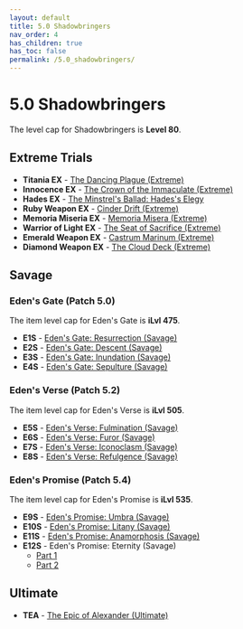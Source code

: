 ```yaml
---
layout: default
title: 5.0 Shadowbringers
nav_order: 4
has_children: true
has_toc: false
permalink: /5.0_shadowbringers/
---
```


# 5.0 Shadowbringers

The level cap for Shadowbringers is **Level 80**.

## Extreme Trials

- **Titania EX** - [The Dancing Plague (Extreme)](extreme_trials/titania.en.md)
- **Innocence EX** - [The Crown of the Immaculate (Extreme)](extreme_trials/innocence.en.md)
- **Hades EX** - [The Minstrel's Ballad: Hades's Elegy](extreme_trials/hades.en.md)
- **Ruby Weapon EX** - [Cinder Drift (Extreme)](extreme_trials/ruby_weapon.en.md)
- **Memoria Miseria EX** - [Memoria Misera (Extreme)](extreme_trials/memoria_misera.en.md)
- **Warrior of Light EX** - [The Seat of Sacrifice (Extreme)](extreme_trials/seat_of_sacrifice.en.md)
- **Emerald Weapon EX** - [Castrum Marinum (Extreme)](extreme_trials/emerald_weapon.en.md)
- **Diamond Weapon EX** - [The Cloud Deck (Extreme)](extreme_trials/diamond_weapon.en.md)

## Savage

### Eden's Gate (Patch 5.0)

The item level cap for Eden's Gate is **iLvl 475**.

- **E1S** - [Eden's Gate: Resurrection (Savage)](savage_raids/e1s.en.md)
- **E2S** - [Eden's Gate: Descent (Savage)](savage_raids/e2s.en.md)
- **E3S** - [Eden's Gate: Inundation (Savage)](savage_raids/e3s.en.md)
- **E4S** - [Eden's Gate: Sepulture (Savage)](savage_raids/e4s.en.md)

### Eden's Verse (Patch 5.2)

The item level cap for Eden's Verse is **iLvl 505**.

- **E5S** - [Eden's Verse: Fulmination (Savage)](savage_raids/e5s.en.md)
- **E6S** - [Eden's Verse: Furor (Savage)](savage_raids/e6s.en.md)
- **E7S** - [Eden's Verse: Iconoclasm (Savage)](savage_raids/e7s.en.md)
- **E8S** - [Eden's Verse: Refulgence (Savage)](savage_raids/e8s.en.md)

### Eden's Promise (Patch 5.4)

The item level cap for Eden's Promise is **iLvl 535**.

- **E9S** - [Eden's Promise: Umbra (Savage)](savage_raids/e9s.en.md)
- **E10S** - [Eden's Promise: Litany (Savage)](savage_raids/e10s.en.md)
- **E11S** - [Eden's Promise: Anamorphosis (Savage)](savage_raids/e11s.en.md)
- **E12S** - Eden's Promise: Eternity (Savage)
	- [Part 1](savage_raids/e12s_1.en.md)
	- [Part 2](savage_raids/e12s_2.en.md)

## Ultimate

- **TEA** - [The Epic of Alexander (Ultimate)]({{site.baseurl}}/ultimates/tea)